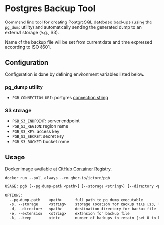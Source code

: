 # Postgres Backup Tool
Command line tool for creating PostgreSQL database backups (using the `pg_dump` utility) and automatically sending the generated dump to an external storage (e.g., S3).

Name of the backup file will be set from current date and time expressed according to ISO 8601.

## Configuration
Configuration is done by defining environment variables listed below.

### pg_dump utility
- `PGB_CONNECTION_URI`: postgres [connection string](https://www.postgresql.org/docs/current/libpq-connect.html#LIBPQ-CONNSTRING)

### S3 storage
- `PGB_S3_ENDPOINT`: server endpoint
- `PGB_S3_REGION`: region name
- `PGB_S3_KEY`: access key
- `PGB_S3_SECRET`: secret key
- `PGB_S3_BUCKET`: bucket name

## Usage
Docker image available at [GitHub Container Registry](https://github.com/ictorn/pgb/pkgs/container/pgb).

`docker run --pull always --rm ghcr.io/ictorn/pgb`

```txt
USAGE: pgb [--pg-dump-path <path>] [--storage <string>] [--directory <path>] [--extension <string>] [--keep <int>]

OPTIONS:
  --pg-dump-path    <path>      full path to pg_dump executable                 (default: /dump)
  -s, --storage     <string>    storage location for backup file [s3, local]    (default: s3)
  -d, --directory   <path>      destination directory for backup file           (default: .backups/db/)
  -e, --extension   <string>    extension for backup file                       (default: pgb)
  -k, --keep        <int>       number of backups to retain [set 0 to keep all] (default: 2)
```
